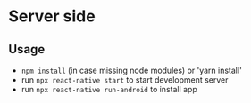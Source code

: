 # Server side

## Usage
- `npm install` (in case missing node modules) or 'yarn install'
- run `npx react-native start` to start development server
- run `npx react-native run-android` to install app

